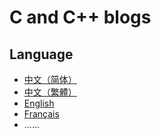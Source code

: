# C and C++ blogs

## Language

+ [中文（简体）](./zh-Hans)
+ [中文（繁體）](./zh-Hant)
+ [English](./en)
+ [Français](fr)
+ ……

